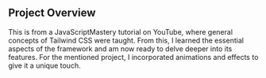 ## Project Overview

This is from a JavaScriptMastery tutorial on YouTube, where general concepts of Tailwind CSS were taught. From this, I learned the essential aspects of the framework and am now ready to delve deeper into its features. For the mentioned project, I incorporated animations and effects to give it a unique touch.
